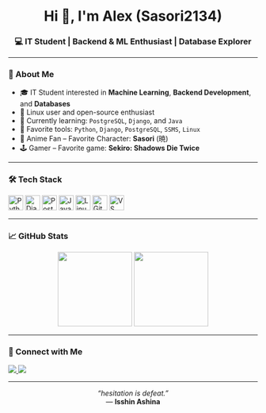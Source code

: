 <h1 align="center">Hi 👋, I'm Alex (Sasori2134)</h1>
<h3 align="center">💻 IT Student | Backend & ML Enthusiast | Database Explorer</h3>

---

### 🚀 About Me

- 🎓 IT Student interested in **Machine Learning**, **Backend Development**, and **Databases**
- 🐧 Linux user and open-source enthusiast  
- 🔧 Currently learning: `PostgreSQL`, `Django`, and `Java`  
- 🧠 Favorite tools: `Python`, `Django`, `PostgreSQL`, `SSMS`, `Linux`  
- 🎌 Anime Fan – Favorite Character: **Sasori** (暁)  
- 🕹️ Gamer – Favorite game: **Sekiro: Shadows Die Twice**

---

### 🛠️ Tech Stack

<p align="left">
  <img src="https://cdn.jsdelivr.net/gh/devicons/devicon/icons/python/python-original.svg" height="30" alt="Python"/>
  <img src="https://cdn.jsdelivr.net/gh/devicons/devicon/icons/django/django-plain.svg" height="30" alt="Django"/>
  <img src="https://cdn.jsdelivr.net/gh/devicons/devicon/icons/postgresql/postgresql-original.svg" height="30" alt="PostgreSQL"/>
  <img src="https://cdn.jsdelivr.net/gh/devicons/devicon/icons/java/java-original.svg" height="30" alt="Java"/>
  <img src="https://cdn.jsdelivr.net/gh/devicons/devicon/icons/linux/linux-original.svg" height="30" alt="Linux"/>
  <img src="https://cdn.jsdelivr.net/gh/devicons/devicon/icons/git/git-original.svg" height="30" alt="Git"/>
  <img src="https://cdn.jsdelivr.net/gh/devicons/devicon/icons/vscode/vscode-original.svg" height="30" alt="VS Code"/>
</p>

---

### 📈 GitHub Stats

<p align="center">
  <img src="https://github-readme-stats.vercel.app/api?username=Sasori2134&show_icons=true&theme=tokyonight" height="150" />
  <img src="https://github-readme-stats.vercel.app/api/top-langs/?username=Sasori2134&layout=compact&theme=tokyonight" height="150"/>
</p>

---

### 🤝 Connect with Me

<p align="left">
  <a href="mailto:aleksandre.martiashvili.1@btu.edu.ge">
    <img src="https://img.shields.io/badge/Email-D14836?style=for-the-badge&logo=gmail&logoColor=white"/>
  </a>
  <a href="https://www.linkedin.com/in/aleksandre-martiashvili-002775371" target="_blank">
    <img src="https://img.shields.io/badge/LinkedIn-0A66C2?style=for-the-badge&logo=linkedin&logoColor=white"/>
  </a>
</p>


---

<p align="center">
  <em>“hesitation is defeat.”</em><br>
  — <strong>Isshin Ashina</strong>
</p>
